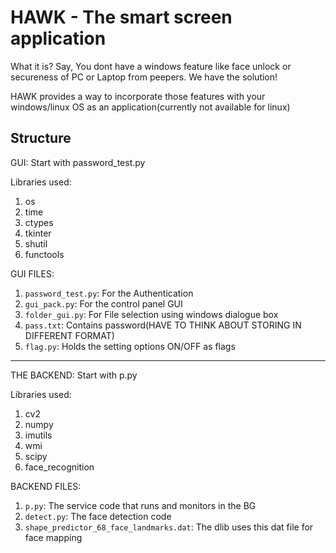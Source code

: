 # HAWK - The smart screen application

What it is?
  Say, You dont have a windows feature like face unlock or secureness of PC or Laptop from peepers.
  We have the solution!
  
  HAWK provides a way to incorporate those features with your windows/linux OS as an application(currently not available for linux)
  
## Structure

  GUI:
    Start with password_test.py

  Libraries used:
  1. os 
  2. time
  3. ctypes
  4. tkinter
  5. shutil
  6. functools

  GUI FILES: 
  1. `password_test.py`: For the Authentication
  2. `gui_pack.py`: For the control panel GUI
  3. `folder_gui.py`: For File selection using windows dialogue box
  4. `pass.txt`: Contains password(HAVE TO THINK ABOUT STORING IN DIFFERENT FORMAT)
  5. `flag.py`: Holds the setting options ON/OFF as flags
  --------------------------------------------------------------------------
  THE BACKEND:
      Start with p.py
      
  Libraries used:
  1. cv2
  2. numpy
  3. imutils
  4. wmi
  5. scipy
  6. face_recognition

  BACKEND FILES:
  1. `p.py`: The service code that runs and monitors in the BG
  2. `detect.py`: The face detection code
  3. `shape_predictor_68_face_landmarks.dat`: The dlib uses this dat file for face mapping
